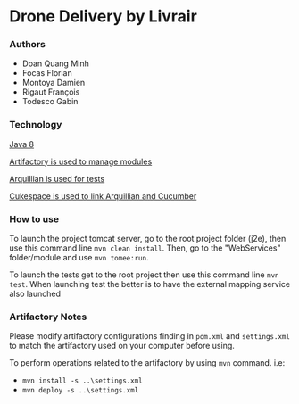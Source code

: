 # Drone Delivery by Livrair

### Authors
* Doan Quang Minh
* Focas Florian
* Montoya Damien
* Rigaut François
* Todesco Gabin

### Technology
[Java 8](https://www.java.com/fr/download/)

[Artifactory is used to manage modules](https://jfrog.com/artifactory/)

[Arquillian is used for tests](http://arquillian.org/)

[Cukespace is used to link Arquillian and Cucumber](https://github.com/cukespace/cukespace)

### How to use
To launch the project tomcat server, go to the root project folder (j2e), then use this command line `mvn clean install`. Then, go to the "WebServices" folder/module and use `mvn tomee:run`.

To launch the tests get to the root project then use this command line `mvn test`. When launching test the better is to have the external mapping service also launched

### Artifactory Notes
Please modify artifactory configurations finding in `pom.xml` and `settings.xml` to match the artifactory used on your computer before using.

To perform operations related to the artifactory by using `mvn` command. i.e:
 - `mvn install -s ..\settings.xml` 
 - `mvn deploy -s ..\settings.xml`
